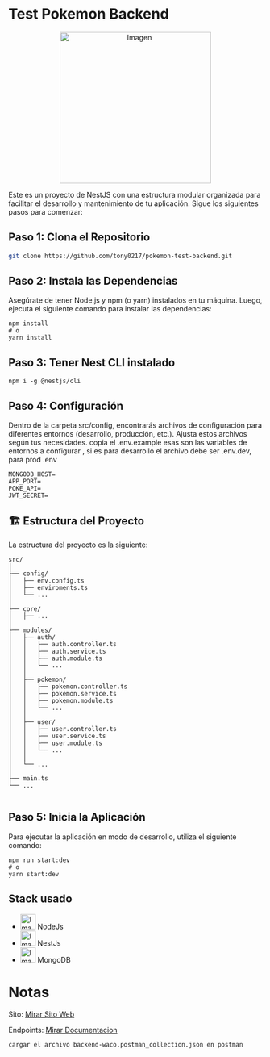 # Test Pokemon Backend

<p align="center">
  <img src="https://cdn.worldvectorlogo.com/logos/pokemon-23.svg" alt="Imagen" width="300" />
</p>


Este es un proyecto de NestJS con una estructura modular organizada para facilitar el desarrollo y mantenimiento de tu aplicación. Sigue los siguientes pasos para comenzar:

## Paso 1: Clona el Repositorio

```bash
git clone https://github.com/tony0217/pokemon-test-backend.git
```
## Paso 2: Instala las Dependencias
Asegúrate de tener Node.js y npm (o yarn) instalados en tu máquina. Luego, ejecuta el siguiente comando para instalar las dependencias:

```
npm install
# o
yarn install
```

## Paso 3: Tener Nest CLI instalado
```
npm i -g @nestjs/cli
```

## Paso 4: Configuración

Dentro de la carpeta src/config, encontrarás archivos de configuración para diferentes entornos (desarrollo, producción, etc.). Ajusta estos archivos según tus necesidades.
copia el .env.example esas son las variables de entornos a configurar , si es para desarrollo el archivo debe ser .env.dev, para prod .env
```
MONGODB_HOST= 
APP_PORT= 
POKE_API=
JWT_SECRET=
```
## 🏗️ Estructura del Proyecto
La estructura del proyecto es la siguiente:
```
src/
│
├── config/
│   ├── env.config.ts
│   ├── enviroments.ts
│   └── ...
│
├── core/
│   ├── ...
│
├── modules/
│   ├── auth/
│   │   ├── auth.controller.ts
│   │   ├── auth.service.ts
│   │   ├── auth.module.ts
│   │   └── ...
│   │
│   ├── pokemon/
│   │   ├── pokemon.controller.ts
│   │   ├── pokemon.service.ts
│   │   ├── pokemon.module.ts
│   │   └── ...
│   │
│   ├── user/
│   │   ├── user.controller.ts
│   │   ├── user.service.ts
│   │   ├── user.module.ts
│   │   └── ...
│   │
│   └── ...
│
├── main.ts
└── ...


```

## Paso 5: Inicia la Aplicación
Para ejecutar la aplicación en modo de desarrollo, utiliza el siguiente comando:

```
npm run start:dev
# o
yarn start:dev
```

## Stack usado

- <img src="https://cdn.worldvectorlogo.com/logos/nodejs-1.svg" alt="Imagen" width="30" heigth="30" /> NodeJs
- <img src="https://cdn.worldvectorlogo.com/logos/nestjs.svg" alt="Imagen" width="30" heigth="30" /> NestJs
- <img src="https://cdn.worldvectorlogo.com/logos/mongodb-icon-1.svg" alt="Imagen" width="30" heigth="30" /> MongoDB

# Notas
Sito:
 <a target="_blank" href="https://pokemon-test-frontend-mb5cf8bah-tony0217.vercel.app/">Mirar Sito Web </a> 

Endpoints:
 <a target="_blank"  href="https://pokemon-test-backend-production.up.railway.app/">Mirar  Documentacion </a> 
```
cargar el archivo backend-waco.postman_collection.json en postman 
```
